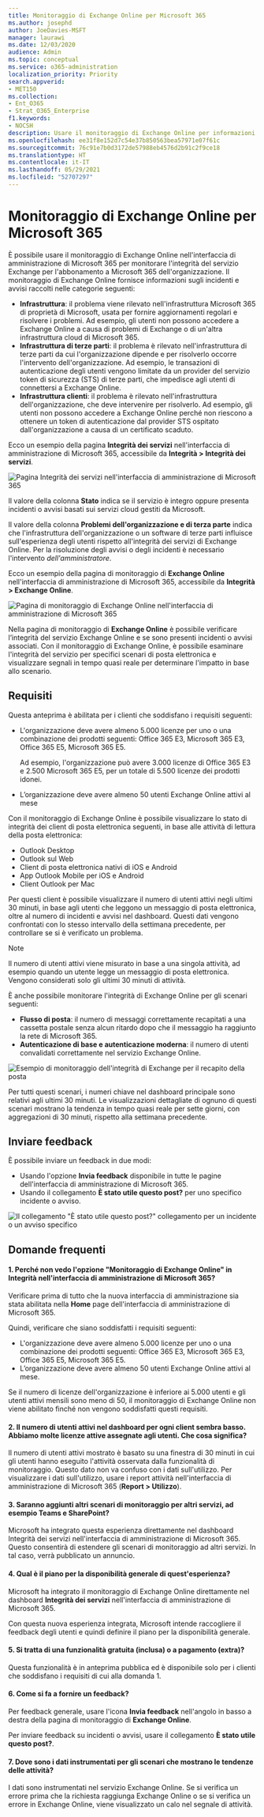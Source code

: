 ```yaml
---
title: Monitoraggio di Exchange Online per Microsoft 365
ms.author: josephd
author: JoeDavies-MSFT
manager: laurawi
ms.date: 12/03/2020
audience: Admin
ms.topic: conceptual
ms.service: o365-administration
localization_priority: Priority
search.appverid:
- MET150
ms.collection:
- Ent_O365
- Strat_O365_Enterprise
f1.keywords:
- NOCSH
description: Usare il monitoraggio di Exchange Online per informazioni sugli incidenti di posta elettronica o gli avvisi in Microsoft 365.
ms.openlocfilehash: ee31f8e152d7c54e37b850563bea57971e07f61c
ms.sourcegitcommit: 76c91e7b0d3172de57988eb4576d2b91c2f9ce18
ms.translationtype: HT
ms.contentlocale: it-IT
ms.lasthandoff: 05/29/2021
ms.locfileid: "52707297"
---
```

# <a name="exchange-online-monitoring-for-microsoft-365"></a>Monitoraggio di Exchange Online per Microsoft 365

È possibile usare il monitoraggio di Exchange Online nell'interfaccia di amministrazione di Microsoft 365 per monitorare l'integrità del servizio Exchange per l'abbonamento a Microsoft 365 dell'organizzazione. Il monitoraggio di Exchange Online fornisce informazioni sugli incidenti e avvisi raccolti nelle categorie seguenti:

- **Infrastruttura**: il problema viene rilevato nell'infrastruttura Microsoft 365 di proprietà di Microsoft, usata per fornire aggiornamenti regolari e risolvere i problemi. Ad esempio, gli utenti non possono accedere a Exchange Online a causa di problemi di Exchange o di un'altra infrastruttura cloud di Microsoft 365.
- **Infrastruttura di terze parti**: il problema è rilevato nell'infrastruttura di terze parti da cui l'organizzazione dipende e per risolverlo occorre l'intervento dell'organizzazione. Ad esempio, le transazioni di autenticazione degli utenti vengono limitate da un provider del servizio token di sicurezza (STS) di terze parti, che impedisce agli utenti di connettersi a Exchange Online.
- **Infrastruttura clienti**: il problema è rilevato nell'infrastruttura dell'organizzazione, che deve intervenire per risolverlo. Ad esempio, gli utenti non possono accedere a Exchange Online perché non riescono a ottenere un token di autenticazione dal provider STS ospitato dall'organizzazione a causa di un certificato scaduto.

Ecco un esempio della pagina **Integrità dei servizi** nell'interfaccia di amministrazione di Microsoft 365, accessibile da **Integrità > Integrità dei servizi**.

![Pagina Integrità dei servizi nell'interfaccia di amministrazione di Microsoft 365](../media/microsoft-365-exchange-monitoring/service-health-dashboard-example.png)

Il valore della colonna **Stato** indica se il servizio è integro oppure presenta incidenti o avvisi basati sui servizi cloud gestiti da Microsoft. 

Il valore della colonna **Problemi dell'organizzazione e di terza parte** indica che l'infrastruttura dell'organizzazione o un software di terze parti influisce sull'esperienza degli utenti rispetto all'integrità dei servizi di Exchange Online. Per la risoluzione degli avvisi o degli incidenti è necessario l'intervento *dell'amministratore*.

Ecco un esempio della pagina di monitoraggio di **Exchange Online** nell'interfaccia di amministrazione di Microsoft 365, accessibile da **Integrità > Exchange Online**.

![Pagina di monitoraggio di Exchange Online nell'interfaccia di amministrazione di Microsoft 365](../media/microsoft-365-exchange-monitoring/exhange-monitoring-example.png)

Nella pagina di monitoraggio di **Exchange Online** è possibile verificare l’integrità del servizio Exchange Online e se sono presenti incidenti o avvisi associati. Con il monitoraggio di Exchange Online, è possibile esaminare l'integrità del servizio per specifici scenari di posta elettronica e visualizzare segnali in tempo quasi reale per determinare l'impatto in base allo scenario. 

## <a name="requirements"></a>Requisiti

Questa anteprima è abilitata per i clienti che soddisfano i requisiti seguenti: 

- L'organizzazione deve avere almeno 5.000 licenze per uno o una combinazione dei prodotti seguenti: Office 365 E3, Microsoft 365 E3, Office 365 E5, Microsoft 365 E5. 

  Ad esempio, l'organizzazione può avere 3.000 licenze di Office 365 E3 e 2.500 Microsoft 365 E5, per un totale di 5.500 licenze dei prodotti idonei.

- L’organizzazione deve avere almeno 50 utenti Exchange Online attivi al mese

Con il monitoraggio di Exchange Online è possibile visualizzare lo stato di integrità dei client di posta elettronica seguenti, in base alle attività di lettura della posta elettronica:

- Outlook Desktop
- Outlook sul Web
- Client di posta elettronica nativi di iOS e Android 
- App Outlook Mobile per iOS e Android 
- Client Outlook per Mac

Per questi client è possibile visualizzare il numero di utenti attivi negli ultimi 30 minuti, in base agli utenti che leggono un messaggio di posta elettronica, oltre al numero di incidenti e avvisi nel dashboard. Questi dati vengono confrontati con lo stesso intervallo della settimana precedente, per controllare se si è verificato un problema. 

>[!Note]
> Il numero di utenti attivi viene misurato in base a una singola attività, ad esempio quando un utente legge un messaggio di posta elettronica. Vengono considerati solo gli ultimi 30 minuti di attività.
>

È anche possibile monitorare l'integrità di Exchange Online per gli scenari seguenti:

- **Flusso di posta**: il numero di messaggi correttamente recapitati a una cassetta postale senza alcun ritardo dopo che il messaggio ha raggiunto la rete di Microsoft 365. 
- **Autenticazione di base e autenticazione moderna**: il numero di utenti convalidati correttamente nel servizio Exchange Online.

![Esempio di monitoraggio dell'integrità di Exchange per il recapito della posta](../media/microsoft-365-exchange-monitoring/exhange-monitoring-scenario-example.png)

Per tutti questi scenari, i numeri chiave nel dashboard principale sono relativi agli ultimi 30 minuti. Le visualizzazioni dettagliate di ognuno di questi scenari mostrano la tendenza in tempo quasi reale per sette giorni, con aggregazioni di 30 minuti, rispetto alla settimana precedente. 

## <a name="send-us-feedback"></a>Inviare feedback

È possibile inviare un feedback in due modi:

- Usando l'opzione **Invia feedback** disponibile in tutte le pagine dell'interfaccia di amministrazione di Microsoft 365.
- Usando il collegamento **È stato utile questo post?** per uno specifico incidente o avviso.

![Il collegamento "È stato utile questo post?" collegamento per un incidente o un avviso specifico](../media/microsoft-365-exchange-monitoring/exhange-monitoring-example-incident-feedback.png)

## <a name="frequently-asked-questions"></a>Domande frequenti

#### <a name="1-why-dont-i-see-exchange-online-monitoring-under-health-in-the-microsoft-365-admin-center"></a>1. Perché non vedo l'opzione "Monitoraggio di Exchange Online" in Integrità nell'interfaccia di amministrazione di Microsoft 365? 

Verificare prima di tutto che la nuova interfaccia di amministrazione sia stata abilitata nella **Home** page dell'interfaccia di amministrazione di Microsoft 365. 

Quindi, verificare che siano soddisfatti i requisiti seguenti: 

- L'organizzazione deve avere almeno 5.000 licenze per uno o una combinazione dei prodotti seguenti: Office 365 E3, Microsoft 365 E3, Office 365 E5, Microsoft 365 E5. 
- L’organizzazione deve avere almeno 50 utenti Exchange Online attivi al mese.

Se il numero di licenze dell'organizzazione è inferiore ai 5.000 utenti e gli utenti attivi mensili sono meno di 50, il monitoraggio di Exchange Online non viene abilitato finché non vengono soddisfatti questi requisiti.

#### <a name="2-the-active-user-count-in-the-dashboard-for-each-client-appears-to-be-low-we-have-a-lot-of-active-licenses-assigned-to-users-what-does-this-mean"></a>2. Il numero di utenti attivi nel dashboard per ogni client sembra basso. Abbiamo molte licenze attive assegnate agli utenti. Che cosa significa? 

Il numero di utenti attivi mostrato è basato su una finestra di 30 minuti in cui gli utenti hanno eseguito l'attività osservata dalla funzionalità di monitoraggio. Questo dato non va confuso con i dati sull'utilizzo. Per visualizzare i dati sull'utilizzo, usare i report attività nell'interfaccia di amministrazione di Microsoft 365 (**Report > Utilizzo**).

#### <a name="3-will-there-be-other-monitoring-scenarios-for-other-services-such-as-teams-and-sharepoint"></a>3. Saranno aggiunti altri scenari di monitoraggio per altri servizi, ad esempio Teams e SharePoint? 

Microsoft ha integrato questa esperienza direttamente nel dashboard Integrità dei servizi nell'interfaccia di amministrazione di Microsoft 365. Questo consentirà di estendere gli scenari di monitoraggio ad altri servizi. In tal caso, verrà pubblicato un annuncio. 

#### <a name="4-what-is-the-plan-for-general-availability-of-this-experience"></a>4. Qual è il piano per la disponibilità generale di quest'esperienza? 

Microsoft ha integrato il monitoraggio di Exchange Online direttamente nel dashboard **Integrità dei servizi** nell'interfaccia di amministrazione di Microsoft 365. 

Con questa nuova esperienza integrata, Microsoft intende raccogliere il feedback degli utenti e quindi definire il piano per la disponibilità generale.

#### <a name="5-is-this-a-free-included-or-paid-extra-feature"></a>5. Si tratta di una funzionalità gratuita (inclusa) o a pagamento (extra)? 

Questa funzionalità è in anteprima pubblica ed è disponibile solo per i clienti che soddisfano i requisiti di cui alla domanda 1.

<!--
>[!Note]
>INTERNAL: That decision is pending
>
--> 

#### <a name="6-how-do-i-provide-feedback"></a>6. Come si fa a fornire un feedback? 

Per feedback generale, usare l'icona **Invia feedback** nell'angolo in basso a destra della pagina di monitoraggio di **Exchange Online**. 

Per inviare feedback su incidenti o avvisi, usare il collegamento **È stato utile questo post?**.

#### <a name="7-where-is-the-data-instrumented-for-the-scenarios-that-show-activity-trends"></a>7. Dove sono i dati instrumentati per gli scenari che mostrano le tendenze delle attività?

I dati sono instrumentati nel servizio Exchange Online. Se si verifica un errore prima che la richiesta raggiunga Exchange Online o se si verifica un errore in Exchange Online, viene visualizzato un calo nel segnale di attività.


